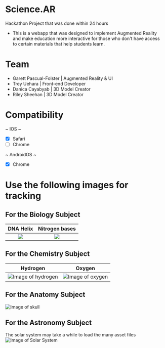 # Science.AR
Hackathon Project that was done within 24 hours
- This is a webapp that was designed to implement Augmented Reality
  and make education more interactive for those who don't have access
  to certain materials that help students learn.
 
# Team
 - Garett Pascual-Folster | Augmented Reality & UI
 - Trey Uehara | Front-end Developer
 - Danica Cayabyab | 3D Model Creator
 - Riley Sheehan | 3D Model Creator
  
 # Compatibility
 ~ IOS ~                  
 - [X] Safari
 - [ ] Chrome

~ AndroidOS ~
- [X] Chrome

# Use the following images for tracking

## For the Biology Subject
DNA Helix                 |   Nitrogen bases
:------------------------:|:-------------------------:
![](https://garettpf.github.io/Science.AR/img/pattern-dnahelix.png) | ![](https://garettpf.github.io/Science.AR/img/pattern-nitrogen-bases1.png)

## For the Chemistry Subject
Hydrogen        |   Oxygen
:--------------:|:--------------------:
![Image of hydrogen](https://garettpf.github.io/Science.AR/img/pattern-Hydrogen.png) | ![Image of oxygen](https://garettpf.github.io/Science.AR/img/pattern-Oxygen.png)

## For the Anatomy Subject
![Image of skull](https://garettpf.github.io/Science.AR/img/pattern-skull.png)

## For the Astronomy Subject
The solar system may take a while to load the many asset files
![Image of Solar System](https://garettpf.github.io/Science.AR/img/pattern-Solarsystem.png)

